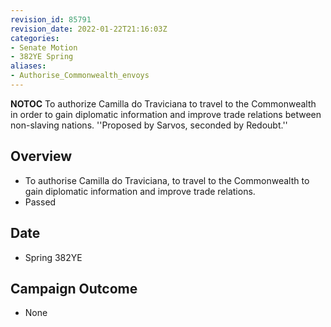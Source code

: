 ```yaml
---
revision_id: 85791
revision_date: 2022-01-22T21:16:03Z
categories:
- Senate Motion
- 382YE Spring
aliases:
- Authorise_Commonwealth_envoys
---
```



__NOTOC__
To authorize Camilla do Traviciana to travel to the Commonwealth in order to gain diplomatic information and improve trade relations between non-slaving nations.
''Proposed by Sarvos, seconded by Redoubt.''
## Overview
* To authorise Camilla do Traviciana, to travel to the Commonwealth to gain diplomatic information and improve trade relations.
* Passed
## Date
* Spring 382YE
## Campaign Outcome
* None